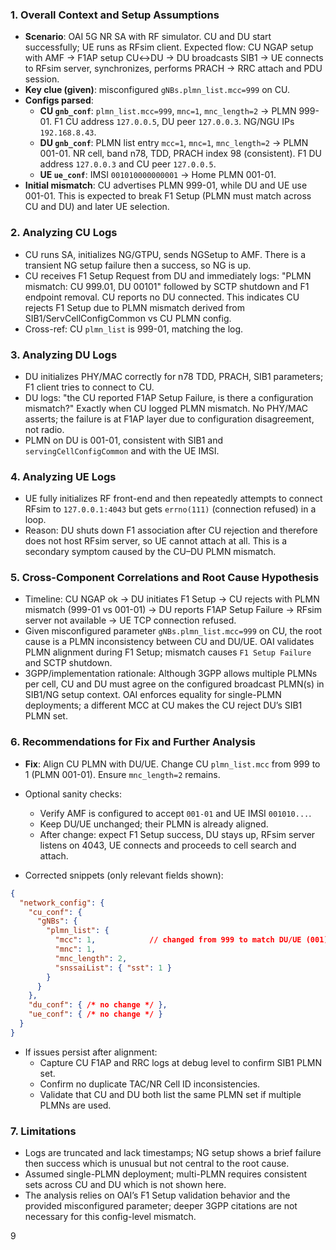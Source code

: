 ### 1. Overall Context and Setup Assumptions
- **Scenario**: OAI 5G NR SA with RF simulator. CU and DU start successfully; UE runs as RFsim client. Expected flow: CU NGAP setup with AMF → F1AP setup CU↔DU → DU broadcasts SIB1 → UE connects to RFsim server, synchronizes, performs PRACH → RRC attach and PDU session.
- **Key clue (given)**: misconfigured `gNBs.plmn_list.mcc=999` on CU.
- **Configs parsed**:
  - **CU `gnb_conf`**: `plmn_list.mcc=999`, `mnc=1`, `mnc_length=2` → PLMN 999-01. F1 CU address `127.0.0.5`, DU peer `127.0.0.3`. NG/NGU IPs `192.168.8.43`.
  - **DU `gnb_conf`**: PLMN list entry `mcc=1`, `mnc=1`, `mnc_length=2` → PLMN 001-01. NR cell, band n78, TDD, PRACH index 98 (consistent). F1 DU address `127.0.0.3` and CU peer `127.0.0.5`.
  - **UE `ue_conf`**: IMSI `001010000000001` → Home PLMN 001-01.
- **Initial mismatch**: CU advertises PLMN 999-01, while DU and UE use 001-01. This is expected to break F1 Setup (PLMN must match across CU and DU) and later UE selection.

### 2. Analyzing CU Logs
- CU runs SA, initializes NG/GTPU, sends NGSetup to AMF. There is a transient NG setup failure then a success, so NG is up.
- CU receives F1 Setup Request from DU and immediately logs: "PLMN mismatch: CU 999.01, DU 00101" followed by SCTP shutdown and F1 endpoint removal. CU reports no DU connected. This indicates CU rejects F1 Setup due to PLMN mismatch derived from SIB1/ServCellConfigCommon vs CU PLMN config.
- Cross-ref: CU `plmn_list` is 999-01, matching the log.

### 3. Analyzing DU Logs
- DU initializes PHY/MAC correctly for n78 TDD, PRACH, SIB1 parameters; F1 client tries to connect to CU.
- DU logs: "the CU reported F1AP Setup Failure, is there a configuration mismatch?" Exactly when CU logged PLMN mismatch. No PHY/MAC asserts; the failure is at F1AP layer due to configuration disagreement, not radio.
- PLMN on DU is 001-01, consistent with SIB1 and `servingCellConfigCommon` and with the UE IMSI.

### 4. Analyzing UE Logs
- UE fully initializes RF front-end and then repeatedly attempts to connect RFsim to `127.0.0.1:4043` but gets `errno(111)` (connection refused) in a loop.
- Reason: DU shuts down F1 association after CU rejection and therefore does not host RFsim server, so UE cannot attach at all. This is a secondary symptom caused by the CU–DU PLMN mismatch.

### 5. Cross-Component Correlations and Root Cause Hypothesis
- Timeline: CU NGAP ok → DU initiates F1 Setup → CU rejects with PLMN mismatch (999-01 vs 001-01) → DU reports F1AP Setup Failure → RFsim server not available → UE TCP connection refused.
- Given misconfigured parameter `gNBs.plmn_list.mcc=999` on CU, the root cause is a PLMN inconsistency between CU and DU/UE. OAI validates PLMN alignment during F1 Setup; mismatch causes `F1 Setup Failure` and SCTP shutdown.
- 3GPP/implementation rationale: Although 3GPP allows multiple PLMNs per cell, CU and DU must agree on the configured broadcast PLMN(s) in SIB1/NG setup context. OAI enforces equality for single-PLMN deployments; a different MCC at CU makes the CU reject DU’s SIB1 PLMN set.

### 6. Recommendations for Fix and Further Analysis
- **Fix**: Align CU PLMN with DU/UE. Change CU `plmn_list.mcc` from 999 to 1 (PLMN 001-01). Ensure `mnc_length=2` remains.
- Optional sanity checks:
  - Verify AMF is configured to accept `001-01` and UE IMSI `001010...`.
  - Keep DU/UE unchanged; their PLMN is already aligned.
  - After change: expect F1 Setup success, DU stays up, RFsim server listens on 4043, UE connects and proceeds to cell search and attach.

- Corrected snippets (only relevant fields shown):

```json
{
  "network_config": {
    "cu_conf": {
      "gNBs": {
        "plmn_list": {
          "mcc": 1,            // changed from 999 to match DU/UE (001)
          "mnc": 1,
          "mnc_length": 2,
          "snssaiList": { "sst": 1 }
        }
      }
    },
    "du_conf": { /* no change */ },
    "ue_conf": { /* no change */ }
  }
}
```

- If issues persist after alignment:
  - Capture CU F1AP and RRC logs at debug level to confirm SIB1 PLMN set.
  - Confirm no duplicate TAC/NR Cell ID inconsistencies.
  - Validate that CU and DU both list the same PLMN set if multiple PLMNs are used.

### 7. Limitations
- Logs are truncated and lack timestamps; NG setup shows a brief failure then success which is unusual but not central to the root cause.
- Assumed single-PLMN deployment; multi-PLMN requires consistent sets across CU and DU which is not shown here.
- The analysis relies on OAI’s F1 Setup validation behavior and the provided misconfigured parameter; deeper 3GPP citations are not necessary for this config-level mismatch.

9